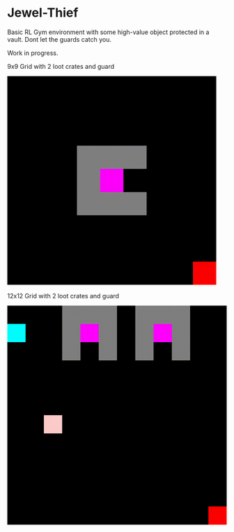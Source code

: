 # Jewel-Thief
Basic RL Gym environment with some high-value object protected in a vault. Dont let the guards catch you. 

Work in progress.

9x9 Grid with 2 loot crates and guard

![me](https://github.com/Dawn-RL/Jewel-Thief/blob/main/output.gif)

12x12 Grid with 2 loot crates and guard


![me](https://github.com/Dawn-RL/Jewel-Thief/blob/main/output_with_guard.gif)
